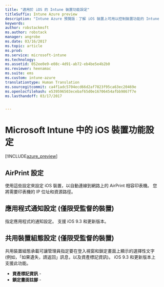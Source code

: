 ```yaml
---
title: "適用於 iOS 的 Intune 裝置功能設定"
titleSuffix: Intune Azure preview
description: "Intune Azure 預覽版︰了解 iOS 裝置上可用以控制裝置功能的 Intune 設定。"
keywords: 
author: robstackmsft
ms.author: robstack
manager: angrobe
ms.date: 03/16/2017
ms.topic: article
ms.prod: 
ms.service: microsoft-intune
ms.technology: 
ms.assetid: 052ee0e9-e08c-4d91-ab72-eb4be5e4b2b0
ms.reviewer: heenamac
ms.suite: ems
ms.custom: intune-azure
translationtype: Human Translation
ms.sourcegitcommit: ca4f1adc5704ecd66d2af7823f95ca63ec20469e
ms.openlocfilehash: e539596503ecebaf65d0e16706454afbb9867f7e
ms.lasthandoff: 03/17/2017


---
```


# <a name="ios-device-feature-settings-in-microsoft-intune"></a>Microsoft Intune 中的 iOS 裝置功能設定

[!INCLUDE[azure_preview](../includes/azure_preview.md)]

## <a name="airprint-settings"></a>AirPrint 設定
使用這些設定來設定 iOS 裝置，以自動連線到網路上的 AirPrint 相容印表機。 您將需要印表機的 IP 位址和資源路徑。


## <a name="app-notifications-settings-for-supervised-devices-only"></a>應用程式通知設定 (僅限受監督的裝置)
指定應用程式的通知設定。 支援 iOS 9.3 和更新版本。


## <a name="shared-device-configuration-settings-for-supervised-devices-only"></a>共用裝置組態設定 (僅限受監督的裝置)
共用裝置組態承載可讓管理員指定要在登入視窗和鎖定畫面上顯示的選擇性文字 (例如，「如果遺失，請返回」訊息，以及資產標記資訊)。 iOS 9.3 和更新版本上支援此功能。

- **資產標記資訊** - 
- **鎖定畫面註腳** - 


